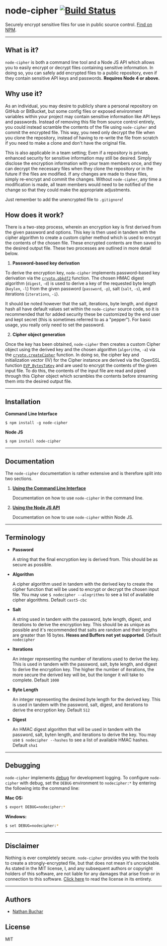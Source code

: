 node-cipher [![Build Status](https://travis-ci.org/nathanbuchar/node-cipher.svg?branch=master)](https://travis-ci.org/nathanbuchar/node-cipher)
===========

Securely encrypt sensitive files for use in public source control. [Find on NPM][external_package_node-cipher].



***



What is it?
-----------

`node-cipher` is both a command line tool and a Node JS API which allows you to easily encrypt or decrypt files containing sensitive information. In doing so, you can safely add encrypted files to a public repository, even if they contain sensitive API keys and passwords. **Requires Node 4 or above.**




Why use it?
-----------

As an individual, you may desire to publicly share a personal repository on GitHub or BitBucket, but some config files or exposed environment variables within your project may contain sensitive information like API keys and passwords. Instead of removing this file from source control entirely, you could instead scramble the contents of the file using `node-cipher` and commit the encrypted file. This way, you need only decrypt the file when you clone the repository, instead of having to re-write the file from scratch if you need to make a clone and don't have the original file.

This is also applicable in a team setting; Even if a repository is private, enhanced security for sensitive information may still be desired. Simply disclose the encryption information with your team members once, and they can decrypt the necessary files when they clone the repository or in the future if the files are modified. If any changes are made to these files, simply re-encrypt and commit the changes. Without `node-cipher`, any time a modification is made, all team members would need to be notified of the change so that they could make the appropriate adjustments.

Just remember to add the unencrypted file to `.gitignore`!




How does it work?
-----------------

There is a two-step process, wherein an encryption key is first derived from the given password and options. This key is then used in tandem with the cipher algorithm to create a custom cipher method which is used to encrypt the contents of the chosen file. These encrypted contents are then saved to the desired output file. These two processes are outlined in more detail below.

1. **Password-based key derivation**

  To derive the encryption key, `node-cipher` implements password-based key derivation via the [`crypto.pbkdf2`][external_crypto_pbkdf2] function. The chosen HMAC digest algorithm (`digest`, `-d`) is used to derive a key of the requested byte length (`keylen`, `-l`) from the given password (`password`, `-p`), salt (`salt`, `-s`), and iterations (`iterations`, `-i`).

  It should be noted however that the salt, iterations, byte length, and digest hash all have default values set within the `node-cipher` source code, so it is recommended that for added security these be customized by the end user and kept secret (this is sometimes referred to as a "pepper"). For basic usage, you really only need to set the password.

2. **Cipher object generation**

  Once the key has been obtained, `node-cipher` then creates a custom Cipher object using the derived key and the chosen algorithm (`algorithm`, `-a`) via the [`crypto.createCipher`][external_crypto_create-cipher] function. In doing so, the cipher key and initialization vector (IV) for the Cipher instance are derived via the OpenSSL function [`EVP_BytesToKey`][external_link_sslbytestokey] and are used to encrypt the contents of the given input file. To do this, the contents of the input file are read and piped through this Cipher object which scrambles the contents before streaming them into the desired output file.



***



Installation
------------

**Command Line Interface**
```
$ npm install -g node-cipher
```

**Node JS**
```
$ npm install node-cipher
```



***



Documentation
-------------

The `node-cipher` documentation is rather extensive and is therefore split into two sections.


1. **[Using the Command Line Interface][docs_cli]**

    Documentation on how to use `node-cipher` in the command line.
2. **[Using the Node JS API][docs_api]**

    Documentation on how to use `node-cipher` within Node JS.



***



Terminology
-----------

* **Password**

  A string that the final encryption key is derived from. This should be as secure as possible.


* **Algorithm**

  A cipher algorithm used in tandem with the derived key to create the cipher function that will be used to encrypt or decrypt the chosen input file. You may use `$ nodecipher --alogrithms` to see a list of available cipher algorithms. Default `cast5-cbc`


* **Salt**

  A string used in tandem with the password, byte length, digest, and iterations to derive the encryption key. This should be as unique as possible and it's recommended that salts are random and their lengths are greater than 16 bytes. **Hexes and Buffers not yet supported**. Default `nodecipher`


* **Iterations**

  An integer representing the number of iterations used to derive the key. This is used in tandem with the password, salt, byte length, and digest to derive the encryption key. The higher the number of iterations, the more secure the derived key will be, but the longer it will take to complete. Default `1000`


* **Byte Length**

  An integer representing the desired byte length for the derived key. This is used in tandem with the password, salt, digest, and iterations to derive the encryption key. Default `512`


* **Digest**

  An HMAC digest algorithm that will be used in tandem with the password, salt, byten length, and iterations to derive the key. You may use `$ nodecipher --hashes` to see a list of available HMAC hashes. Default `sha1`



***



Debugging
---------

`node-cipher` implements [debug][external_package_debug] for development logging. To configure `node-cipher` with debug, set the `DEBUG` environment to `nodecipher:*` by entering the following into the command line:

**Mac OS:**
```bash
$ export DEBUG=nodecipher:*
```

**Windows:**
```bash
$ set DEBUG=nodecipher:*
```



***



Disclaimer
----------
Nothing is ever completely secure. `node-cipher` provides you with the tools to create a strongly-encrypted file, but that does not mean it's uncrackable. As stated in the MIT license, I, and any subsequent authors or copyright holders of this software, are not liable for any damages that arise from or in connection to this software. [Click here][license] to read the license in its entirety.



***



Authors
-------
* [Nathan Buchar]


License
-------
MIT








[section_what]: #what-is-it
[section_why]: #why-use-it
[section_how]: #how-does-it-work
[section_terms]: #terminology
[section_installation]: #installation
[section_documentation]: #documentation
[section_debugging]: #debugging
[section_disclaimer]: #disclaimer
[section_authors]: #authors
[section_license]: #license

[docs_cli]: ./docs/using-the-command-line-interface.md
[docs_api]: ./docs/using-the-node-js-api.md

[license]: ./LICENSE.md

[external_package_node-cipher]: https://npmjs.com/package/node-cipher
[external_package_debug]: https://npmjs.com/package/debug

[external_crypto_create-cipher]: https://nodejs.org/api/crypto.html#crypto_crypto_createcipher_algorithm_password
[external_crypto_pbkdf2]: https://nodejs.org/api/crypto.html#crypto_crypto_pbkdf2_password_salt_iterations_keylen_digest_callback

[external_link_sslbytestokey]: https://www.openssl.org/docs/manmaster/crypto/EVP_BytesToKey.html

[Nathan Buchar]: mailto:hello@nathanbuchar.com
